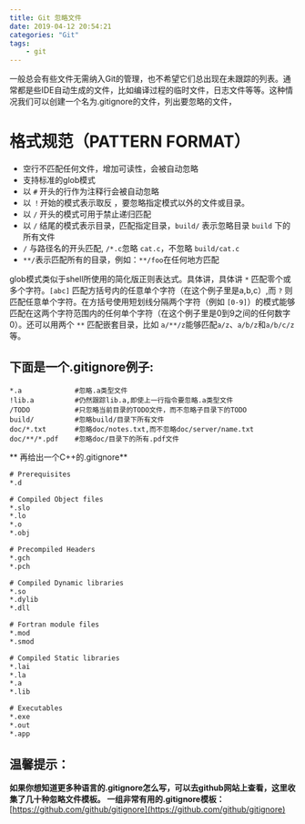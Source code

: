 ```yaml
---
title: Git 忽略文件
date: 2019-04-12 20:54:21
categories: "Git"
tags:
	- git
---
```

一般总会有些文件无需纳入Git的管理，也不希望它们总出现在未跟踪的列表。通常都是些IDE自动生成的文件，比如编译过程的临时文件，日志文件等等。这种情况我们可以创建一个名为.gitignore的文件，列出要忽略的文件，
<!--more-->
# 格式规范（PATTERN FORMAT）
* 空行不匹配任何文件，增加可读性，会被自动忽略
* 支持标准的glob模式
* 以 `#` 开头的行作为注释行会被自动忽略
* 以 `！`开始的模式表示取反 ，要忽略指定模式以外的文件或目录。
* 以 `/` 开头的模式可用于禁止递归匹配
* 以 `/` 结尾的模式表示目录，匹配指定目录，`build/` 表示忽略目录 `build` 下的所有文件
* `/` 与路径名的开头匹配, `/*.c`忽略 `cat.c`，不忽略  `build/cat.c` 
* `**/`表示匹配所有的目录，例如：`**/foo`在任何地方匹配

glob模式类似于shell所使用的简化版正则表达式。具体讲，具体讲 `*` 匹配零个或多个字符。`[abc]` 匹配方括号内的任意单个字符（在这个例子里是a,b,c）,而 `?` 则匹配任意单个字符。在方括号使用短划线分隔两个字符（例如 `[0-9]`）的模式能够匹配在这两个字符范围内的任何单个字符（在这个例子里是0到9之间的任何数字0）。还可以用两个 `**` 匹配嵌套目录，比如 `a/**/z`能够匹配`a/z`、`a/b/z`和`a/b/c/z`等。

## 下面是一个.gitignore例子:
```
*.a             #忽略.a类型文件
!lib.a          #仍然跟踪lib.a,即使上一行指令要忽略.a类型文件
/TODO           #只忽略当前目录的TODO文件，而不忽略子目录下的TODO
build/          #忽略build/目录下所有文件
doc/*.txt       #忽略doc/notes.txt,而不忽略doc/server/name.txt
doc/**/*.pdf    #忽略doc/目录下的所有.pdf文件

```
** 再给出一个C++的.gitignore**
```html
# Prerequisites
*.d

# Compiled Object files
*.slo
*.lo
*.o
*.obj

# Precompiled Headers
*.gch
*.pch

# Compiled Dynamic libraries
*.so
*.dylib
*.dll

# Fortran module files
*.mod
*.smod

# Compiled Static libraries
*.lai
*.la
*.a
*.lib

# Executables
*.exe
*.out
*.app
```
## 温馨提示：
**如果你想知道更多种语言的.gitignore怎么写，可以去github网站上查看，这里收集了几十种忽略文件模板。
一组非常有用的.gitignore模板：**[https://github.com/github/gitignore](https://github.com/github/gitignore)